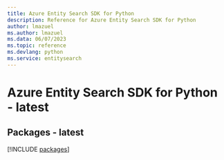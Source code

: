 ```yaml
---
title: Azure Entity Search SDK for Python
description: Reference for Azure Entity Search SDK for Python
author: lmazuel
ms.author: lmazuel
ms.data: 06/07/2023
ms.topic: reference
ms.devlang: python
ms.service: entitysearch
---
```

# Azure Entity Search SDK for Python - latest
## Packages - latest
[!INCLUDE [packages](entity-search-index.md)]